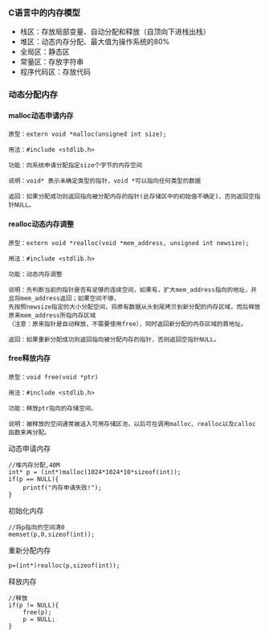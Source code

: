### C语言中的内存模型

* 栈区：存放局部变量、自动分配和释放（自顶向下进栈出栈）
* 堆区：动态内存分配、最大值为操作系统的80%
* 全局区：静态区
* 常量区：存放字符串
* 程序代码区：存放代码

### 动态分配内存

#### malloc动态申请内存

```
原型：extern void *malloc(unsigned int size);

用法：#include <stdlib.h>

功能：向系统申请分配指定size个字节的内存空间

说明：void* 表示未确定类型的指针，void *可以指向任何类型的数据

返回：如果分配成功则返回指向被分配内存的指针(此存储区中的初始值不确定)，否则返回空指针NULL。

```

#### realloc动态内存调整

```
原型：extern void *realloc(void *mem_address, unsigned int newsize);

用法：#include <stdlib.h>

功能：动态内存调整

说明：先判断当前的指针是否有足够的连续空间，如果有，扩大mem_address指向的地址，并且将mem_address返回；如果空间不够，
先按照newsize指定的大小分配空间，将原有数据从头到尾拷贝到新分配的内存区域，而后释放原来mem_address所指内存区域
（注意：原来指针是自动释放，不需要使用free），同时返回新分配的内存区域的首地址。

返回：如果重新分配成功则返回指向被分配内存的指针，否则返回空指针NULL。
```

#### free释放内存

```
原型：void free(void *ptr)

用法：#include <stdlib.h>

功能：释放ptr指向的存储空间。

说明：被释放的空间通常被送入可用存储区池，以后可在调用malloc、realloc以及calloc函数来再分配。
```

动态申请内存

```
//堆内存分配,40M
int* p = (int*)malloc(1024*1024*10*sizeof(int));
if(p == NULL){
    printf("内存申请失败!");
}
```

初始化内存

```
//将p指向的空间清0
memset(p,0,sizeof(int));
```

重新分配内存

```
p=(int*)realloc(p,sizeof(int));
```

释放内存

```
//释放
if(p != NULL){
    free(p);
    p = NULL;
}
```



